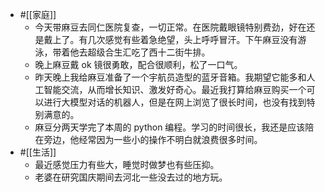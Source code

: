 - #[[家庭]]
    - 今天带麻豆去同仁医院复查，一切正常。在医院戴眼镜特别费劲，好在还是戴上了。有几次感觉有些着急绝望，头上呼呼冒汗。下午麻豆没有游泳，带着他去超级合生汇吃了西十二街牛排。
    - 晚上麻豆戴 ok 镜很勇敢，配合很顺利，松了一口气。
    - 昨天晚上我给麻豆准备了一个宇航员造型的蓝牙音箱。我期望它能多和人工智能交流，从而增长知识、激发好奇心。最近我打算给麻豆购买一个可以进行大模型对话的机器人，但是在网上浏览了很长时间，也没有找到特别满意的。
    - 麻豆分两天学完了本周的 python 编程。学习的时间很长，我还是应该陪在旁边，他经常因为一些小的操作不明白就浪费很多时间。
- #[[生活]]
    - 最近感觉压力有些大，睡觉时做梦也有些压抑。
    - 老婆在研究国庆期间去河北一些没去过的地方玩。
